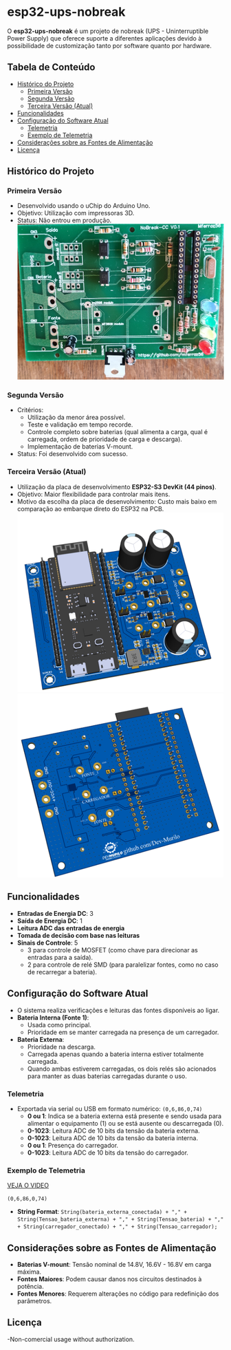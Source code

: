 # esp32-ups-nobreak

O **esp32-ups-nobreak** é um projeto de nobreak (UPS - Uninterruptible Power Supply) que oferece suporte a diferentes aplicações devido à possibilidade de customização tanto por software quanto por hardware.

## Tabela de Conteúdo

- [Histórico do Projeto](#histórico-do-projeto)
  - [Primeira Versão](#primeira-versão)
  - [Segunda Versão](#segunda-versão)
  - [Terceira Versão (Atual)](#terceira-versão-atual)
- [Funcionalidades](#funcionalidades)
- [Configuração do Software Atual](#configuração-do-software-atual)
  - [Telemetria](#telemetria)
  - [Exemplo de Telemetria](#exemplo-de-telemetria)
- [Considerações sobre as Fontes de Alimentação](#considerações-sobre-as-fontes-de-alimentação)
- [Licença](#licença)

## Histórico do Projeto

### Primeira Versão
- Desenvolvido usando o uChip do Arduino Uno.
- Objetivo: Utilização com impressoras 3D.
- Status: Não entrou em produção.
![pcb_V1](Imagens/pcb_V1.jpg)


### Segunda Versão
- Critérios:
  - Utilização da menor área possível.
  - Teste e validação em tempo recorde.
  - Controle completo sobre baterias (qual alimenta a carga, qual é carregada, ordem de prioridade de carga e descarga).
  - Implementação de baterias V-mount.
- Status: Foi desenvolvido com sucesso.

### Terceira Versão (Atual)
- Utilização da placa de desenvolvimento **ESP32-S3 DevKit (44 pinos)**.
- Objetivo: Maior flexibilidade para controlar mais itens.
- Motivo da escolha da placa de desenvolvimento: Custo mais baixo em comparação ao embarque direto do ESP32 na PCB.
![3D-Image](Imagens/3D-image.png)
![3D-Image-bottom](Imagens/3D-image-bottom.png)

## Funcionalidades

- **Entradas de Energia DC**: 3
- **Saída de Energia DC**: 1
- **Leitura ADC das entradas de energia**
- **Tomada de decisão com base nas leituras**
- **Sinais de Controle**: 5
  - 3 para controle de MOSFET (como chave para direcionar as entradas para a saída).
  - 2 para controle de relé SMD (para paralelizar fontes, como no caso de recarregar a bateria).

## Configuração do Software Atual

- O sistema realiza verificações e leituras das fontes disponíveis ao ligar.
- **Bateria Interna (Fonte 1)**: 
  - Usada como principal.
  - Prioridade em se manter carregada na presença de um carregador.
- **Bateria Externa**:
  - Prioridade na descarga.
  - Carregada apenas quando a bateria interna estiver totalmente carregada.
  - Quando ambas estiverem carregadas, os dois relés são acionados para manter as duas baterias carregadas durante o uso.
  
### Telemetria
- Exportada via serial ou USB em formato numérico: `(0,6,86,0,74)`
  - **0 ou 1**: Indica se a bateria externa está presente e sendo usada para alimentar o equipamento (1) ou se está ausente ou descarregada (0).
  - **0-1023**: Leitura ADC de 10 bits da tensão da bateria externa.
  - **0-1023**: Leitura ADC de 10 bits da tensão da bateria interna.
  - **0 ou 1**: Presença do carregador.
  - **0-1023**: Leitura ADC de 10 bits da tensão do carregador.

### Exemplo de Telemetria
[VEJA O VIDEO](https://youtu.be/NBOAWUM_bD8)

```plaintext
(0,6,86,0,74)
```

- **String Format**: `String(bateria_externa_conectada) + "," + String(Tensao_bateria_externa) + "," + String(Tensao_bateria) + "," + String(carregador_conectado) + "," + String(Tensao_carregador);`

## Considerações sobre as Fontes de Alimentação

- **Baterias V-mount**: Tensão nominal de 14.8V, 16.6V - 16.8V em carga máxima.
- **Fontes Maiores**: Podem causar danos nos circuitos destinados à potência.
- **Fontes Menores**: Requerem alterações no código para redefinição dos parâmetros.

## Licença
-Non-comercial usage without authorization.